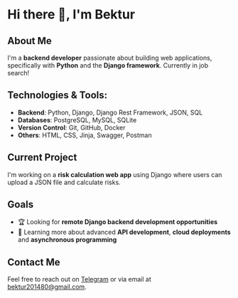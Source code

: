 # Hi there 👋, I'm Bektur

## About Me
I'm a **backend developer** passionate about building web applications, specifically with **Python** and the **Django framework**. Currently in job search!

## Technologies & Tools:
- **Backend**: Python, Django, Django Rest Framework, JSON, SQL
- **Databases**: PostgreSQL, MySQL, SQLite
- **Version Control**: Git, GitHub, Docker
- **Others**: HTML, CSS, Jinja, Swagger, Postman

## Current Project
I'm working on a **risk calculation web app** using Django where users can upload a JSON file and calculate risks.

## Goals
- 🏆 Looking for **remote Django backend development opportunities**
- 🌱 Learning more about advanced **API development**, **cloud deployments** and **asynchronous programming**

## Contact Me
Feel free to reach out on [Telegram](https://web.telegram.org/a/#863576587) or via email at [bektur201480@gmail.com](mailto:bektur201480@gmail.com).
